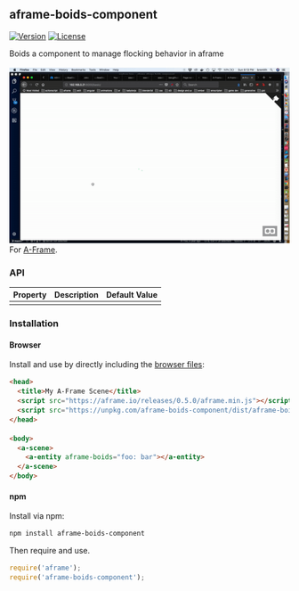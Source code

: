 ## aframe-boids-component

[![Version](http://img.shields.io/npm/v/aframe-aframe-boids-component.svg?style=flat-square)](https://npmjs.org/package/aframe-aframe-boids-component)
[![License](http://img.shields.io/npm/l/aframe-aframe-boids-component.svg?style=flat-square)](https://npmjs.org/package/aframe-aframe-boids-component)

Boids a component to manage flocking behavior in aframe
<br />
<br />
<a href='http://seacloud9.github.io/aframe-boids/basic/' target='blank'>
<img src='aframe-boids.gif' alt='aframe-boids' />
</a>
<br />
For [A-Frame](https://aframe.io).

### API

| Property | Description | Default Value |
| -------- | ----------- | ------------- |
|          |             |               |

### Installation

#### Browser

Install and use by directly including the [browser files](dist):

```html
<head>
  <title>My A-Frame Scene</title>
  <script src="https://aframe.io/releases/0.5.0/aframe.min.js"></script>
  <script src="https://unpkg.com/aframe-boids-component/dist/aframe-boids-component.min.js"></script>
</head>

<body>
  <a-scene>
    <a-entity aframe-boids="foo: bar"></a-entity>
  </a-scene>
</body>
```

<!-- If component is accepted to the Registry, uncomment this. -->
<!--
Or with [angle](https://npmjs.com/package/angle/), you can install the proper
version of the component straight into your HTML file, respective to your
version of A-Frame:

```sh
angle install aframe-boids-component
```
-->

#### npm

Install via npm:

```bash
npm install aframe-boids-component
```

Then require and use.

```js
require('aframe');
require('aframe-boids-component');
```
